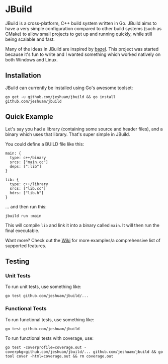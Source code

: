 # JBuild
JBuild is a cross-platform, C++ build system written in Go. JBuild aims to have
a very simple configuration compared to other build systems (such as CMake) to
allow small projects to get up and running quickly, while still being scalable
and fast.

Many of the ideas in JBuild are inspired by [bazel](https://www.bazel.io/). This
project was started because it's fun to write and I wanted something which
worked natively on both Windows and Linux.

## Installation
JBuild can currently be installed using Go's awesome toolset:

`
go get -u github.com/jeshuam/jbuild && go install github.com/jeshuam/jbuild
`

## Quick Example
Let's say you had a library (containing some source and header files),
and a binary which uses that library. That's super simple in JBuild.

You could define a BUILD file like this:

```
main: {
  type: c++/binary
  srcs: ["main.cc"]
  deps: [":lib"]
}

lib: {
  type: c++/library
  srcs: ["lib.cc"]
  hdrs: ["lib.h"]
}
```

... and then run this:

```
jbuild run :main
```

This will compile `lib` and link it into a binary called `main`. It
will then run the final executable.

Want more? Check out the [Wiki](https://github.com/jeshuam/jbuild/wiki) for more examples/a comprehensive list
of supported features.

## Testing
### Unit Tests
To run unit tests, use something like:

```
go test github.com/jeshuam/jbuild/...
```

### Functional Tests
To run functional tests, use something like:

```
go test github.com/jeshuam/jbuild
```

To run functional tests with coverage, use:

```
go test -coverprofile=coverage.out -coverpkg=github.com/jeshuam/jbuild/... github.com/jeshuam/jbuild && go tool cover -html=coverage.out && rm coverage.out
```
